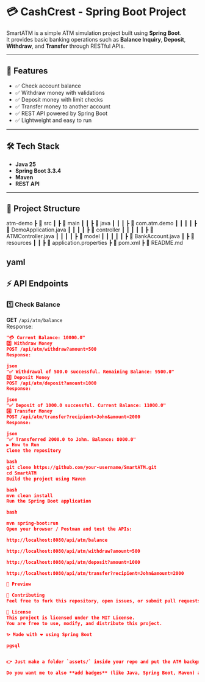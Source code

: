 # 💳 CashCrest - Spring Boot Project

SmartATM is a simple ATM simulation project built using **Spring Boot**.  
It provides basic banking operations such as **Balance Inquiry**, **Deposit**, **Withdraw**, and **Transfer** through RESTful APIs.

---

## 🚀 Features
- ✅ Check account balance  
- ✅ Withdraw money with validations  
- ✅ Deposit money with limit checks  
- ✅ Transfer money to another account  
- ✅ REST API powered by Spring Boot  
- ✅ Lightweight and easy to run  

---

## 🛠️ Tech Stack
- **Java 25**
- **Spring Boot 3.3.4**
- **Maven**
- **REST API**

---

## 📂 Project Structure
atm-demo
┣ 📂 src
┃ ┣ 📂 main
┃ ┃ ┣ 📂 java
┃ ┃ ┃ ┣ 📂 com.atm.demo
┃ ┃ ┃ ┃ ┣ 📜 DemoApplication.java
┃ ┃ ┃ ┃ ┣ 📂 controller
┃ ┃ ┃ ┃ ┃ ┣ 📜 ATMController.java
┃ ┃ ┃ ┃ ┣ 📂 model
┃ ┃ ┃ ┃ ┃ ┣ 📜 BankAccount.java
┃ ┣ 📂 resources
┃ ┃ ┣ 📜 application.properties
┣ 📜 pom.xml
┣ 📜 README.md

yaml
---

## ⚡ API Endpoints

### 1️⃣ Check Balance  
**GET** `/api/atm/balance`  
Response:  
```json
"💳 Current Balance: 10000.0"
2️⃣ Withdraw Money
POST /api/atm/withdraw?amount=500
Response:

json
"✅ Withdrawal of 500.0 successful. Remaining Balance: 9500.0"
3️⃣ Deposit Money
POST /api/atm/deposit?amount=1000
Response:

json
"✅ Deposit of 1000.0 successful. Current Balance: 11000.0"
4️⃣ Transfer Money
POST /api/atm/transfer?recipient=John&amount=2000
Response:

json
"✅ Transferred 2000.0 to John. Balance: 8000.0"
▶️ How to Run
Clone the repository

bash
git clone https://github.com/your-username/SmartATM.git
cd SmartATM
Build the project using Maven

bash
mvn clean install
Run the Spring Boot application

bash

mvn spring-boot:run
Open your browser / Postman and test the APIs:

http://localhost:8080/api/atm/balance

http://localhost:8080/api/atm/withdraw?amount=500

http://localhost:8080/api/atm/deposit?amount=1000

http://localhost:8080/api/atm/transfer?recipient=John&amount=2000

📸 Preview

🤝 Contributing
Feel free to fork this repository, open issues, or submit pull requests to enhance functionality.

📜 License
This project is licensed under the MIT License.
You are free to use, modify, and distribute this project.

✨ Made with ❤️ using Spring Boot

pgsql


👉 Just make a folder `assets/` inside your repo and put the ATM background image there (rename it to `atm-interface.png`) so GitHub shows the preview.

Do you want me to also **add badges** (like Java, Spring Boot, Maven) at the top for a professional GitHub look?






